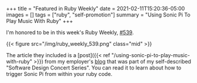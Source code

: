 +++
title = "Featured in Ruby Weekly"
date = 2021-02-11T15:20:36-05:00
images = []
tags = ["ruby", "self-promotion"]
summary = "Using Sonic Pi To Play Music With Ruby"
+++

I'm honored to be in this week's Ruby Weekly, [#539](https://rubyweekly.com/issues/539).

{{< figure src="/img/ruby_weekly_539.png" class="mid" >}} 

The article they included is a [post]({{< ref "/using-sonic-pi-to-play-music-with-ruby" >}}) from my employer's [blog](https://blog.thegnar.co/using-sonic-pi-to-play-music-with-ruby) that was
part of my self-described "Software Design Concert Series". You can read it to
learn about how to trigger Sonic Pi from within your ruby code.
